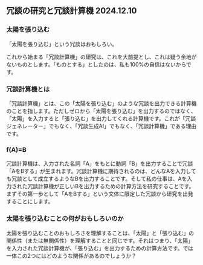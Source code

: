 ## 冗談の研究と冗談計算機 2024.12.10

### 太陽を張り込む

「太陽を張り込む」という冗談はおもしろい。

これから始まる「冗談計算機」の研究は、これを大前提とし、これは疑う余地がないものとします。「ものとする」としたのは、私も100%の自信はないからです。

### 冗談計算機とは

「冗談計算機」とは、この「太陽を張り込む」のような冗談を出力できる計算機のことを指します。ただしゼロから「太陽を張り込む」を出力するのではなく、「太陽」を入力すると「張り込む」を出力してくれる計算機です。これが「冗談ジェネレーター」でもなく、「冗談生成AI」でもなく、「冗談計算機」である理由です。

### f(A)=B

冗談計算機は、入力された名詞「A」をもとに動詞「B」を出力することで冗談「AをBする」が生まれます。冗談計算機に期待されるのは、どんなAを入力しても冗談として成立するようなBを出力することです。そして私の仕事は、Aを入力された冗談計算機が正しいBを出力するための計算方法を研究することです。まずその第一歩として「AをBする」という文体に限定した冗談から研究を出発することにします。

### 太陽を張り込むことの何がおもしろいのか

太陽を張り込むことのおもしろさを理解することは、「太陽」と「張り込む」の関係性（または無関係性）を理解することと同じです。それはつまり、「太陽」を入力された冗談計算機が、「張り込む」を出力するための計算方法です。では一体この2つにはどのような関係があるのでしょうか？














